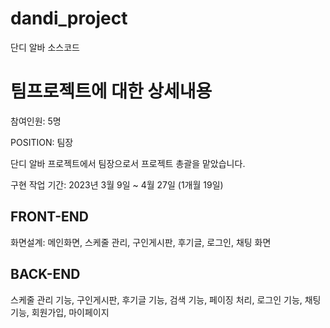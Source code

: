 # dandi_project
단디 알바 소스코드

# 팀프로젝트에 대한 상세내용

참여인원: 5명

POSITION: 팀장

단디 알바 프로젝트에서 팀장으로서 프로젝트 총괄을 맡았습니다.

구현 작업 기간: 2023년 3월 9일 ~ 4월 27일 (1개월 19일)

## FRONT-END

화면설계: 메인화면, 스케줄 관리, 구인게시판, 후기글, 로그인, 채팅 화면

## BACK-END

스케줄 관리 기능, 구인게시판, 후기글 기능, 검색 기능, 페이징 처리, 로그인 기능, 채팅 기능, 회원가입, 마이페이지
